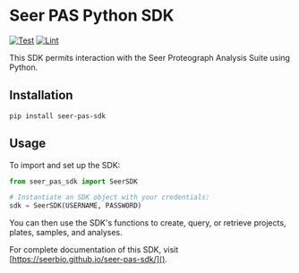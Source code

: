 # Seer PAS Python SDK

[![Test](https://github.com/seerbio/seer-pas-sdk/actions/workflows/test.yml/badge.svg?branch=main)](https://github.com/seerbio/seer-pas-sdk/actions/workflows/test.yml)
[![Lint](https://github.com/seerbio/seer-pas-sdk/actions/workflows/lint.yml/badge.svg?branch=main)](https://github.com/seerbio/seer-pas-sdk/actions/workflows/lint.yml)

This SDK permits interaction with the Seer Proteograph Analysis Suite using Python.

## Installation

```shell
pip install seer-pas-sdk
```

## Usage

To import and set up the SDK:

```python
from seer_pas_sdk import SeerSDK

# Instantiate an SDK object with your credentials:
sdk = SeerSDK(USERNAME, PASSWORD)
```

You can then use the SDK's functions to create, query, or retrieve projects, plates, samples, and analyses.

For complete documentation of this SDK, visit [https://seerbio.github.io/seer-pas-sdk/]().
